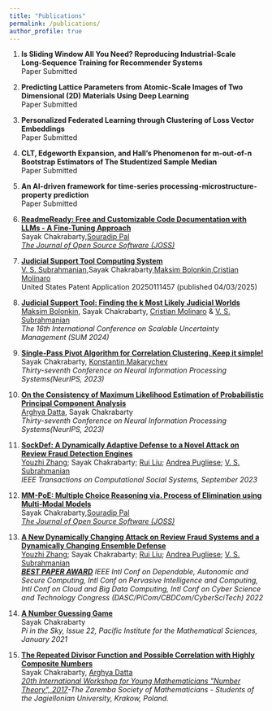 ```yaml
---
title: "Publications"
permalink: /publications/
author_profile: true
---
```


1. <b>Is Sliding Window All You Need? Reproducing Industrial‑Scale Long‑Sequence Training for Recommender Systems</b><br>
Paper Submitted<br>

1. <b>Predicting Lattice Parameters from Atomic-Scale Images of Two Dimensional (2D) Materials Using Deep Learning</b><br>
Paper Submitted<br>

1. <b>Personalized Federated Learning through Clustering of Loss Vector Embeddings</b><br>
Paper Submitted<br>

1. <b>CLT, Edgeworth Expansion, and Hall’s Phenomenon for m-out-of-n Bootstrap Estimators of The Studentized Sample Median</b><br>
Paper Submitted<br>

1. <b>An AI-driven framework for time-series processing-microstructure-property prediction</b><br>
Paper Submitted<br>

1. <b>[ReadmeReady: Free and Customizable Code Documentation with LLMs - A Fine-Tuning Approach](https://www.theoj.org/joss-papers/joss.07489/10.21105.joss.07489.pdf)</b><br>
Sayak Chakrabarty,[Souradip Pal](https://souradipp76.github.io/)<br>
<i>[The Journal of Open Source Software (JOSS)](https://joss.theoj.org/)</i>

1. <b>[Judicial Support Tool Computing System](https://www.freepatentsonline.com/y2025/0111457.html)</b><br>
[V. S. Subrahmanian](https://vssubrah.github.io/),Sayak Chakrabarty,[Maksim Bolonkin](https://www.linkedin.com/in/maksim-bolonkin),[Cristian Molinaro](https://scholar.google.com/citations?user=UdYMo0gAAAAJ&hl=en)<br>
United States Patent Application 20250111457 (published 04/03/2025)<br>

1. <b>[Judicial Support Tool: Finding the k Most Likely Judicial Worlds](https://link.springer.com/chapter/10.1007/978-3-031-76235-2_5)</b><br>
[Maksim Bolonkin](https://www.linkedin.com/in/maksim-bolonkin), Sayak Chakrabarty, [Cristian Molinaro](https://scholar.google.com/citations?user=UdYMo0gAAAAJ&hl=en) & [V. S. Subrahmanian](https://vssubrah.github.io/) <br>
<i>The 16th International Conference on Scalable Uncertainty Management (SUM 2024)</i>

1. <b>[Single-Pass Pivot Algorithm for Correlation Clustering. Keep it simple!](https://arxiv.org/pdf/2305.13560.pdf)</b><br>
Sayak Chakrabarty, [Konstantin Makarychev](https://konstantin.makarychev.net/)<br>
<i>Thirty-seventh Conference on Neural Information Processing Systems(NeurIPS, 2023)</i>

1. <b>[On the Consistency of Maximum Likelihood Estimation of Probabilistic Principal Component Analysis](https://arxiv.org/pdf/2311.05046.pdf)</b><br>
[Arghya Datta](https://www.linkedin.com/in/arghya-d-66a450195/), Sayak Chakrabarty<br>
<i>Thirty-seventh Conference on Neural Information Processing Systems(NeurIPS, 2023)</i>

1. <b>[SockDef: A Dynamically Adaptive Defense to a Novel Attack on Review Fraud Detection Engines](https://ieeexplore.ieee.org/abstract/document/10285721)</b><br>
[Youzhi Zhang](https://youzhi333.github.io/index.html); Sayak Chakrabarty; [Rui Liu](https://www.linkedin.com/in/rui-liu-70b16081); [Andrea Pugliese](https://sites.google.com/unical.it/andreapugliese); [V. S. Subrahmanian](https://vssubrah.github.io/)<br>
<i> IEEE Transactions on Computational Social Systems, September 2023</i>

1. <b>[MM-PoE: Multiple Choice Reasoning via. Process of Elimination using Multi-Modal Models](https://joss.theoj.org/papers/10.21105/joss.07783)</b><br>
Sayak Chakrabarty,[Souradip Pal](https://souradipp76.github.io/)<br>
<i>[The Journal of Open Source Software (JOSS)](https://joss.theoj.org/)</i>

1. <b>[A New Dynamically Changing Attack on Review Fraud Systems and a Dynamically Changing Ensemble Defense](https://ieeexplore.ieee.org/abstract/document/9927814)</b><br>
[Youzhi Zhang](https://youzhi333.github.io/index.html); Sayak Chakrabarty; [Rui Liu](https://www.linkedin.com/in/rui-liu-70b16081); [Andrea Pugliese](https://sites.google.com/unical.it/andreapugliese); [V. S. Subrahmanian](https://vssubrah.github.io/)<br>
<i><b>[BEST PAPER AWARD](https://drive.google.com/file/d/1CcPke3MNfNuAbr2ZxwhWI8w_0YWHitQF/view?usp=sharing)</b> IEEE Intl Conf on Dependable, Autonomic and Secure Computing, Intl Conf on Pervasive Intelligence and Computing, Intl Conf on Cloud and Big Data Computing, Intl Conf on Cyber Science and Technology Congress (DASC/PiCom/CBDCom/CyberSciTech) 2022</i>

1. <b>[A Number Guessing Game](https://media.pims.math.ca/pi_in_sky/pi22.pdf)</b><br>
Sayak Chakrabarty<br>
<i>Pi in the Sky, Issue 22, Pacific Institute for the Mathematical Sciences, January 2021</i>

1. <b>[The Repeated Divisor Function and Possible Correlation with Highly Composite Numbers](https://www.researchgate.net/publication/316596873_The_Repeated_Divisor_Function_and_Possible_Correlation_with_Highly_Composite_Numbers)</b><br>
Sayak Chakrabarty, [Arghya Datta](https://www.linkedin.com/in/arghya-d-66a450195/)<br>
<i>[20th International Workshop for Young Mathematicians "Number Theory", 2017](http://kmsuj.im.uj.edu.pl/workshop2017/index.php%3Faction=history.html)-The Zaremba Society of Mathematicians - Students of the Jagiellonian University, Krakow, Poland.</i>